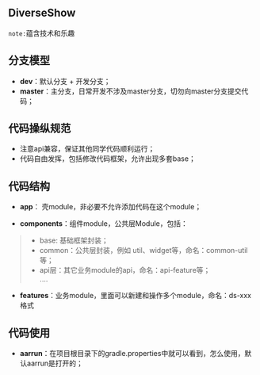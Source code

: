 ## DiverseShow
`note:`蕴含技术和乐趣

## 分支模型
* **dev**：默认分支 + 开发分支；    
* **master**：主分支，日常开发不涉及master分支，切勿向master分支提交代码；    

## 代码操纵规范
* 注意api兼容，保证其他同学代码顺利运行；    
* 代码自由发挥，包括修改代码框架，允许出现多套base；    

## 代码结构
* **app**： 壳module，非必要不允许添加代码在这个module；    

* **components**：组件module，公共层Module，包括： 
>- base: 基础框架封装；    
>- common：公共层封装，例如 util、widget等，命名：common-util等；    
>- api层：其它业务module的api，命名：api-feature等；    
    ....    
    
* **features**：业务module，里面可以新建和操作多个module，命名：ds-xxx格式   
    
## 代码使用     
* **aarrun**：在项目根目录下的gradle.properties中就可以看到，怎么使用，默认aarrun是打开的；
